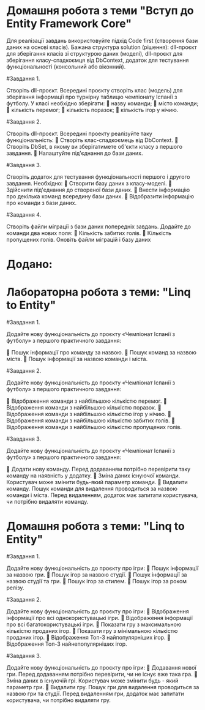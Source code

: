 # Домашня робота з теми "Вступ до Entity Framework Core"

Для реалізації завдань використовуйте підхід Code first (створення бази 
даних на основі класів). Бажана структура solution (рішення): dll-проєкт 
для зберігання класів зі структурою даних (моделі), dll-проєкт для 
зберігання класу-спадкоємця від DbContext, додаток для тестування 
функціональності (консольний або віконний).


#Завдання 1.

Створіть dll-проєкт. Всередині проєкту створіть клас (модель) для 
зберігання інформації про турнірну таблицю чемпіонату Іспанії з 
футболу. У класі необхідно зберігати:
 назву команди;
 місто команди;
 кількість перемог;
 кількість поразок;
 кількість ігор у нічию.

#Завдання 2.

Створіть dll-проєкт. Всередині проекту реалізуйте таку 
функціональність:
 Створіть клас-спадкоємець від DbContext.
 Створіть DbSet, в якому ви зберігатимете об'єкти класу з 
першого завдання.
 Налаштуйте під'єднання до бази даних.

#Завдання 3.

Створіть додаток для тестування функціональності першого і 
другого завдання. Необхідно:
 Створити базу даних з класу-моделі.
 Здійснити під'єднання до створеної бази даних.
 Внести інформацію про декілька команд всередину бази 
даних.
 Відобразити інформацію про команди з бази даних.

#Завдання 4.

Створіть файли міграції з бази даних попередніх завдань. 
Додайте до команди два нових поля:
 Кількість забитих голів.
 Кількість пропущених голів.
Оновіть файли міграцій і базу даних



# Додано:

# Лабораторна робота з теми: "Linq to Entity"

#Завдання 1.

Додайте нову функціональність до проєкту «Чемпіонат Іспанії з 
футболу» з першого практичного завдання:

 Пошук інформації про команду за назвою.
 Пошук команд за назвою міста.
 Пошук інформації за назвою команди і міста.

#Завдання 2.

Додайте нову функціональність до проєкту «Чемпіонат Іспанії з 
футболу» з першого практичного завдання:

 Відображення команди з найбільшою кількістю перемог.
 Відображення команди з найбільшою кількістю поразок.
 Відображення команди з найбільшою кількістю ігор у нічию.
 Відображення команди з найбільшою кількістю забитих 
голів.
 Відображення команди з найбільшою кількістю пропущених 
голів.

#Завдання 3.

Додайте нову функціональність до проєкту «Чемпіонат Іспанії з 
футболу» з першого практичного завдання:

 Додати нову команду. Перед додаванням потрібно 
перевірити таку команду на наявність у додатку.
 Зміна даних існуючої команди. Користувач може змінити 
будь-який параметр команди.
 Видалити команду. Пошук команди для видалення 
проводиться за назвою команди і міста. Перед видаленням, 
додаток має запитати користувача, чи потрібно видаляти
команду.


# Домашня робота з теми: "Linq to Entity"

#Завдання 1.

Додайте нову функціональність до проєкту про ігри:
 Пошук інформації за назвою гри.
 Пошук ігор за назвою студії.
 Пошук інформації за назвою студії та гри.
 Пошук ігор за стилем.
 Пошук ігор за роком релізу.

#Завдання 2.

Додайте нову функціональність до проєкту про ігри:
 Відображення інформації про всі однокористувацькі ігри.
 Відображення інформації про всі багатокористувацькі ігри.
 Показати гру з максимальною кількістю проданих ігор.
 Показати гру з мінімальною кількістю проданих ігор.
 Відображення Топ-3 найпопулярніших ігор.
 Відображення Топ-3 найнепопулярніших ігор.

#Завдання 3.

Додайте нову функціональність до проєкту про ігри:
 Додавання нової гри. Перед додаванням потрібно 
перевірити, чи не існує вже така гра.
 Зміна даних в існуючій грі. Користувач може змінити будь - який параметр гри.
 Видалити гру. Пошук гри для видалення проводиться за 
назвою гри та студії. Перед видаленням гри, додаток має 
запитати користувача, чи потрібно видаляти гру.
